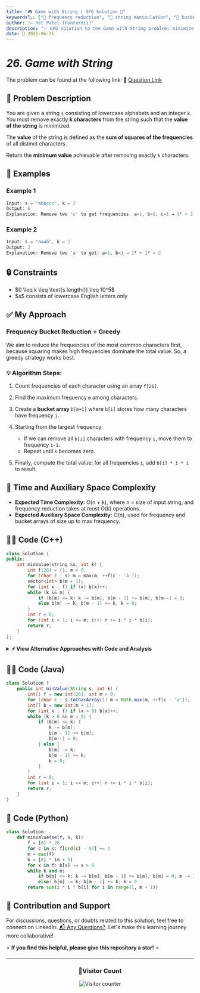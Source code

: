 ```yaml
---
title: "🎮 Game with String | GFG Solution 🧠"
keywords🏷️: ["🧮 frequency reduction", "🧵 string manipulation", "🧊 bucket sort", "📦 max heap", "📘 GFG", "💻 DSA", "🏁 competitive programming"]
author: "✍️ Het Patel (Hunterdii)"
description: "✅ GFG solution to the Game with String problem: minimize string value after removing k characters using greedy strategies. 🚀"
date: 📅 2025-06-26
---
```

# *26. Game with String*

The problem can be found at the following link: 🔗 [Question Link](https://www.geeksforgeeks.org/problems/game-with-string4100/1)

## **🧩 Problem Description**

You are given a string `s` consisting of lowercase alphabets and an integer `k`. You must remove exactly **k characters** from the string such that the **value of the string** is minimized.

The **value** of the string is defined as the **sum of squares of the frequencies** of all distinct characters.

Return the **minimum value** achievable after removing exactly `k` characters.

## **📘 Examples**

### Example 1

```cpp
Input: s = "abbccc", k = 2
Output: 6
Explanation: Remove two 'c' to get frequencies: a=1, b=2, c=1 → 1² + 2² + 1² = 6
```

### Example 2

```cpp
Input: s = "aaab", k = 2
Output: 2
Explanation: Remove two 'a' to get: a=1, b=1 → 1² + 1² = 2
```


## **🔒 Constraints**

* \$0 \leq k \leq \text{s.length()} \leq 10^5\$
* \$s\$ consists of lowercase English letters only


## **✅ My Approach**

### **Frequency Bucket Reduction + Greedy**

We aim to reduce the frequencies of the most common characters first, because squaring makes high frequencies dominate the total value. So, a greedy strategy works best.

### 💡 Algorithm Steps:

1. Count frequencies of each character using an array `f[26]`.
2. Find the maximum frequency `m` among characters.
3. Create a **bucket array** `b[m+1]` where `b[i]` stores how many characters have frequency `i`.
4. Starting from the largest frequency:

   * If we can remove all `b[i]` characters with frequency `i`, move them to frequency `i-1`.
   * Repeat until `k` becomes zero.
5. Finally, compute the total value: for all frequencies `i`, add `b[i] * i * i` to result.


## 📝 Time and Auxiliary Space Complexity

* **Expected Time Complexity:** O(n + k), where n = size of input string, and frequency reduction takes at most O(k) operations.
* **Expected Auxiliary Space Complexity:** O(n), used for frequency and bucket arrays of size up to max frequency.


## **🧑‍💻 Code (C++)**

```cpp
class Solution {
public:
    int minValue(string &s, int k) {
        int f[26] = {}, m = 0;
        for (char c : s) m = max(m, ++f[c - 'a']);
        vector<int> b(m + 1);
        for (int x : f) if (x) b[x]++;
        while (k && m) {
            if (b[m] <= k) k -= b[m], b[m - 1] += b[m], b[m--] = 0;
            else b[m] -= k, b[m - 1] += k, k = 0;
        }
        int r = 0;
        for (int i = 1; i <= m; i++) r += i * i * b[i];
        return r;
    }
};
```

<details>
<summary><b>⚡ View Alternative Approaches with Code and Analysis</b></summary>


## 📊 **2️⃣ Priority Queue Approach**

### 💡 Algorithm Steps:

1. Count character frequencies.
2. Push all frequencies into a **max heap**.
3. Repeat `k` times:

   * Extract the largest frequency.
   * Decrease it by 1 and push back if non-zero.
4. Finally, sum squares of remaining frequencies.

```cpp
class Solution {
public:
    int minValue(string &s, int k) {
        unordered_map<char, int> f;
        for (char c : s) f[c]++;
        priority_queue<int> pq;
        for (auto& p : f) pq.push(p.second);
        while (k-- && pq.top()) {
            int x = pq.top(); pq.pop();
            pq.push(x - 1);
        }
        int r = 0;
        while (!pq.empty()) r += pq.top() * pq.top(), pq.pop();
        return r;
    }
};
```

### 📝 Complexity Analysis:

* **Expected Time Complexity:** O(n + k log 26)
* **Expected Auxiliary Space Complexity:** O(26)

### ✅ Why This Approach?

* Easy to code and intuitive.
* Works well when `k` is small.


## 📊 **3️⃣ Greedy Frequency Array Approach**

### 💡 Algorithm Steps:

1. Count character frequencies in an array.
2. For each of `k` steps:

   * Find character with max frequency and reduce by 1.
3. Calculate the final sum of squares.

```cpp
class Solution {
public:
    int minValue(string &s, int k) {
        int f[26] = {};
        for (char c : s) f[c - 'a']++;
        while (k--) {
            int m = max_element(f, f + 26) - f;
            if (f[m]) f[m]--;
        }
        int r = 0;
        for (int i = 0; i < 26; i++) r += f[i] * f[i];
        return r;
    }
};
```

### 📝 Complexity Analysis:

* **Expected Time Complexity:** O(n + 26k)
* **Expected Auxiliary Space Complexity:** O(1)

### ✅ Why This Approach?

* Uses constant space.
* May be slow if `k` is large (due to repeated scans).


## 🆚 **🔍 Comparison of Approaches**

| 🚀 **Approach**     | ⏱️ **Time Complexity** | 💾 **Space Complexity** | ✅ **Pros**                 | ⚠️ **Cons**                    |
| ------------------- | ---------------------- | ----------------------- | -------------------------- | ------------------------------ |
| 📊 Frequency Bucket | 🟢 O(n + k)            | 🟢 O(n)                 | 💨 Fastest, optimal greedy | Slightly complex logic         |
| 🧺 Priority Queue   | 🟡 O(n + k log 26)     | 🟢 O(26)                | 🔧 Clean & intuitive       | Heap overhead                  |
| 🔢 Greedy Array     | 🔴 O(n + 26k)          | 🟢 O(1)                 | 💾 Constant space          | Slow for large k (linear scan) |


### 🏆 **Best Choice Recommendation**

| 🎯 **Scenario**                       | 🥇 **Recommended Approach** | 🔥 **Performance Rating** |
| ------------------------------------- | --------------------------- | ------------------------- |
| ⚡ Large input and large k             | ✅ **Frequency Bucket**      | ★★★★★                     |
| 🔧 Simpler implementation for small k | ✅ **Priority Queue**        | ★★★★☆                     |
| 💾 Space-constrained environment      | ✅ **Greedy Array**          | ★★★☆☆                     |

</details>


## **🧑‍💻 Code (Java)**

```java
class Solution {
    public int minValue(String s, int k) {
        int[] f = new int[26]; int m = 0;
        for (char c : s.toCharArray()) m = Math.max(m, ++f[c - 'a']);
        int[] b = new int[m + 1];
        for (int x : f) if (x > 0) b[x]++;
        while (k > 0 && m > 0) {
            if (b[m] <= k) {
                k -= b[m]; 
                b[m - 1] += b[m]; 
                b[m--] = 0;
            } else {
                b[m] -= k; 
                b[m - 1] += k; 
                k = 0;
            }
        }
        int r = 0;
        for (int i = 1; i <= m; i++) r += i * i * b[i];
        return r;
    }
}
```


## **🐍 Code (Python)**

```python
class Solution:
    def minValue(self, s, k):
        f = [0] * 26
        for c in s: f[ord(c) - 97] += 1
        m = max(f)
        b = [0] * (m + 1)
        for x in f: b[x] += x > 0
        while k and m:
            if b[m] <= k: k -= b[m]; b[m - 1] += b[m]; b[m] = 0; m -= 1
            else: b[m] -= k; b[m - 1] += k; k = 0
        return sum(i * i * b[i] for i in range(1, m + 1))
```


## 🧠 Contribution and Support

For discussions, questions, or doubts related to this solution, feel free to connect on LinkedIn: [📬 Any Questions?](https://www.linkedin.com/in/patel-hetkumar-sandipbhai-8b110525a/). Let's make this learning journey more collaborative!

⭐ **If you find this helpful, please give this repository a star!** ⭐

---

<div align="center">
  <h3><b>📍Visitor Count</b></h3>
</div>

<p align="center">
  <img src="https://profile-counter.glitch.me/Hunterdii/count.svg" alt="Visitor counter" />
</p>
